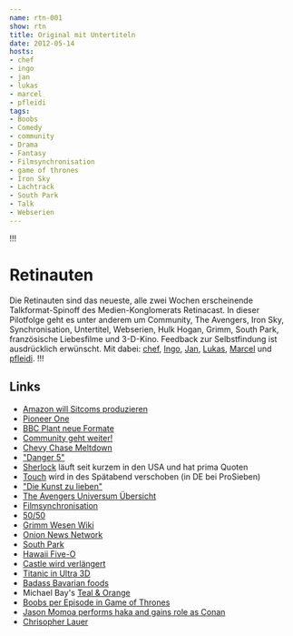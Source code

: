 ```yaml
---
name: rtn-001
show: rtn
title: Original mit Untertiteln
date: 2012-05-14
hosts:
- chef
- ingo
- jan
- lukas
- marcel
- pfleidi
tags:
- Boobs
- Comedy
- community
- Drama
- Fantasy
- Filmsynchronisation
- game of thrones
- Iron Sky
- Lachtrack
- South Park
- Talk
- Webserien
---
```

!!!

# Retinauten
Die Retinauten sind das neueste, alle zwei Wochen erscheinende Talkformat-Spinoff des Medien-Konglomerats Retinacast. In dieser Pilotfolge geht es unter anderem um Community, The Avengers, Iron Sky, Synchronisation, Untertitel, Webserien, Hulk Hogan, Grimm, South Park, französische Liebesfilme und 3-D-Kino. Feedback zur Selbstfindung ist ausdrücklich erwünscht. Mit dabei: [chef](https://twitter.com/grischder), [Ingo](https://twitter.com/ingoebel), [Jan](https://twitter.com/jvanvinkenroye), [Lukas](https://twitter.com/blubser), [Marcel](https://twitter.com/xartas) und [pfleidi](https://twitter.com/pfleidi).
!!!

## Links

- [Amazon will Sitcoms produzieren](http://www.heise.de/newsticker/meldung/Amazon-plant-Produktion-von-Sitcoms-1567073.html)
- [Pioneer One](http://vodo.net/pioneerone)
- [BBC Plant neue Formate](http://www.bbc.co.uk/mediacentre/latestnews/2012/new-drama.html)
- [Community geht weiter!](http://geektyrant.com/news/2012/5/10/community-gets-renewed-for-a-fourth-season.html)
- [Chevy Chase Meltdown](http://www.tvguide.com/News/Chevy-Chase-Feud-1045513.aspx?rss=news&partnerid=spi&profileid=05)
- ["Danger 5"](http://www.sbs.com.au/danger5/)
- [Sherlock](http://www.serienjunkies.de/news/quoten-40068.html) läuft seit kurzem in den USA und hat prima Quoten
- [Touch](http://www.prosieben.de/tv/touch/) wird in des Spätabend verschoben (in DE bei ProSieben)
- ["Die Kunst zu lieben"](http://www.camino-film.com/2011/05/lart-daimer-at.html)
- [The Avengers Universum Übersicht](http://film-book.com/wp-content/uploads/2012/05/the-avengers-initiative-infographic-01-1646x3930.jpg)
- [Filmsynchronisation](http://www.unique-online.de/bebilderte-horbucher-die-unsitte-der-filmsynchronisation-in-deutschland/4356/)
- [50/50](http://www.imdb.com/title/tt1306980/)
- [Grimm Wesen Wiki](http://grimm.wikia.com/wiki/Wesen)
- [Onion News Network](http://www.theonion.com/)
- [South Park](http://www.southparkstudios.com/)
- [Hawaii Five-O](http://www.cbs.com/shows/hawaii_five_0/)
- [Castle wird verlängert](http://www.sf-radio.net/webbeat/serien/meldung,abcverlangerticastlei,1,16749,00.php)
- [Titanic in Ultra 3D](http://www.youtube.com/watch?v=dJxj1mou03M)
- [Badass Bavarian foods](http://www.everywhereist.com/7-badass-bavarian-foods-you-must-try/)
- Michael Bay's [Teal & Orange](http://theabyssgazes.blogspot.de/2010/03/teal-and-orange-hollywood-please-stop.html)
- [Boobs per Episode in Game of Thrones](http://fuck9gag.com/images/1336939947.jpg)
- [Jason Momoa performs haka and gains role as Conan](http://www.staradvertiser.com/features/20110415_momoa_won_conan_role_by_performing_a_haka_for_hbo.html?id=119900939)
- [Chrisopher Lauer](http://lauerfac.es/)
